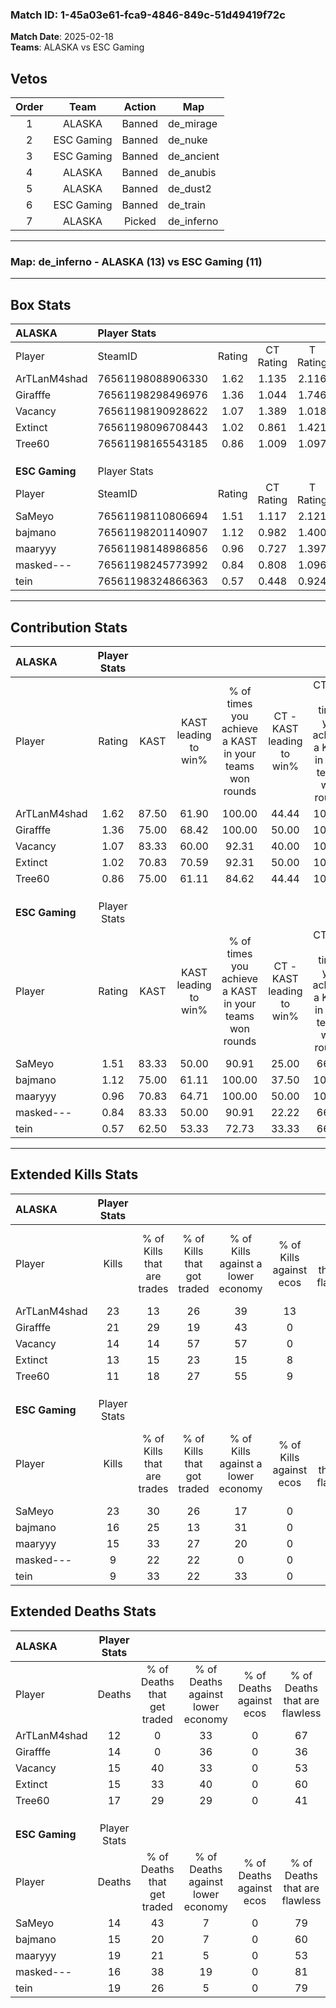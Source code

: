 ### Match ID: 1-45a03e61-fca9-4846-849c-51d49419f72c  
**Match Date**: 2025-02-18  
**Teams**: ALASKA vs ESC Gaming  

## Vetos  

| Order | Team | Action | Map |
| :---: | :--: | :----: | --- |
| 1 | ALASKA | Banned | de_mirage |
| 2 | ESC Gaming | Banned | de_nuke |
| 3 | ESC Gaming | Banned | de_ancient |
| 4 | ALASKA | Banned | de_anubis |
| 5 | ALASKA | Banned | de_dust2 |
| 6 | ESC Gaming | Banned | de_train |
| 7 | ALASKA | Picked | de_inferno |

---  

### **Map**: de_inferno - ALASKA (13) vs ESC Gaming (11)  
---  

## Box Stats  

| **ALASKA**     | Player Stats      |        |           |          |       |      |       |         |        |      |     |
| :- | :- | :-: | :-: | :-: | :-: | :-: | :-: | :-: | :-: | :-: | :-: |
| Player         | SteamID           | Rating | CT Rating | T Rating | KAST  | ADR  | Kills | Assists | Deaths | K/D  | HS% |
| ArTLanM4shad   | 76561198088906330 |  1.62  |   1.135   |  2.116   | 87.50 | 98.6 |  23   |   10    |   12   | 1.92 | 39  |
| Girafffe       | 76561198298496976 |  1.36  |   1.044   |  1.746   | 75.00 | 91.7 |  21   |    4    |   14   | 1.50 | 57  |
| Vacancy        | 76561198190928622 |  1.07  |   1.389   |  1.018   | 83.33 | 66.0 |  14   |    4    |   15   | 0.93 | 28  |
| Extinct        | 76561198096708443 |  1.02  |   0.861   |  1.421   | 70.83 | 83.0 |  13   |   10    |   15   | 0.87 | 61  |
| Tree60         | 76561198165543185 |  0.86  |   1.009   |  1.097   | 75.00 | 64.9 |  11   |    7    |   17   | 0.65 | 63  |
|                |                   |        |           |          |       |      |       |         |        |      |     |
|                |                   |        |           |          |       |      |       |         |        |      |     |
|                |                   |        |           |          |       |      |       |         |        |      |     |
| **ESC Gaming** | Player Stats      |        |           |          |       |      |       |         |        |      |     |
| Player         | SteamID           | Rating | CT Rating | T Rating | KAST  | ADR  | Kills | Assists | Deaths | K/D  | HS% |
| SaMeyo         | 76561198110806694 |  1.51  |   1.117   |  2.121   | 83.33 | 95.0 |  23   |    4    |   14   | 1.64 | 30  |
| bajmano        | 76561198201140907 |  1.12  |   0.982   |  1.400   | 75.00 | 80.8 |  16   |    3    |   15   | 1.07 | 43  |
| maaryyy        | 76561198148986856 |  0.96  |   0.727   |  1.397   | 70.83 | 74.3 |  15   |    7    |   19   | 0.79 | 53  |
| masked---      | 76561198245773992 |  0.84  |   0.808   |  1.096   | 83.33 | 50.8 |   9   |    9    |   16   | 0.56 | 77  |
| tein           | 76561198324866363 |  0.57  |   0.448   |  0.924   | 62.50 | 43.3 |   9   |    4    |   19   | 0.47 | 55  |
---  

## Contribution Stats  

| **ALASKA**     | Player Stats |       |                      |                                                        |                           |                                                             |                          |                                                            |
| :- | :-: | :-: | :-: | :-: | :-: | :-: | :-: | :-: |
| Player         |    Rating    | KAST  | KAST leading to win% | % of times you achieve a KAST in your teams won rounds | CT - KAST leading to win% | CT - % of times you achieve a KAST in your teams won rounds | T - KAST leading to win% | T - % of times you achieve a KAST in your teams won rounds |
| ArTLanM4shad   |     1.62     | 87.50 |        61.90         |                         100.00                         |           44.44           |                           100.00                            |          75.00           |                           100.00                           |
| Girafffe       |     1.36     | 75.00 |        68.42         |                         100.00                         |           50.00           |                           100.00                            |          81.82           |                           100.00                           |
| Vacancy        |     1.07     | 83.33 |        60.00         |                         92.31                          |           40.00           |                           100.00                            |          80.00           |                           88.89                            |
| Extinct        |     1.02     | 70.83 |        70.59         |                         92.31                          |           50.00           |                           100.00                            |          88.89           |                           88.89                            |
| Tree60         |     0.86     | 75.00 |        61.11         |                         84.62                          |           44.44           |                           100.00                            |          77.78           |                           77.78                            |
|                |              |       |                      |                                                        |                           |                                                             |                          |                                                            |
|                |              |       |                      |                                                        |                           |                                                             |                          |                                                            |
|                |              |       |                      |                                                        |                           |                                                             |                          |                                                            |
| **ESC Gaming** | Player Stats |       |                      |                                                        |                           |                                                             |                          |                                                            |
| Player         |    Rating    | KAST  | KAST leading to win% | % of times you achieve a KAST in your teams won rounds | CT - KAST leading to win% | CT - % of times you achieve a KAST in your teams won rounds | T - KAST leading to win% | T - % of times you achieve a KAST in your teams won rounds |
| SaMeyo         |     1.51     | 83.33 |        50.00         |                         90.91                          |           25.00           |                            66.67                            |          66.67           |                           100.00                           |
| bajmano        |     1.12     | 75.00 |        61.11         |                         100.00                         |           37.50           |                           100.00                            |          80.00           |                           100.00                           |
| maaryyy        |     0.96     | 70.83 |        64.71         |                         100.00                         |           50.00           |                           100.00                            |          72.73           |                           100.00                           |
| masked---      |     0.84     | 83.33 |        50.00         |                         90.91                          |           22.22           |                            66.67                            |          72.73           |                           100.00                           |
| tein           |     0.57     | 62.50 |        53.33         |                         72.73                          |           33.33           |                            66.67                            |          66.67           |                           75.00                            |
---  

## Extended Kills Stats  

| **ALASKA**     | Player Stats |                            |                            |                                    |                         |                              |                                 |                                       |                    |           |
| :- | :-: | :-: | :-: | :-: | :-: | :-: | :-: | :-: | :-: | :-: |
| Player         |    Kills     | % of Kills that are trades | % of Kills that got traded | % of Kills against a lower economy | % of Kills against ecos | % of Kills that are flawless | % of Kills that are close duels | % of Kills that are assisted by flash | Pistol Round Kills | AWP Kills |
| ArTLanM4shad   |      23      |             13             |             26             |                 39                 |           13            |              70              |                0                |                   0                   |         2          |     7     |
| Girafffe       |      21      |             29             |             19             |                 43                 |            0            |              52              |                0                |                  19                   |         3          |     0     |
| Vacancy        |      14      |             14             |             57             |                 57                 |            0            |              71              |                7                |                   7                   |         1          |     0     |
| Extinct        |      13      |             15             |             23             |                 15                 |            8            |              62              |                8                |                   8                   |         3          |     0     |
| Tree60         |      11      |             18             |             27             |                 55                 |            9            |             109              |                0                |                   0                   |         1          |     0     |
|                |              |                            |                            |                                    |                         |                              |                                 |                                       |                    |           |
|                |              |                            |                            |                                    |                         |                              |                                 |                                       |                    |           |
|                |              |                            |                            |                                    |                         |                              |                                 |                                       |                    |           |
| **ESC Gaming** | Player Stats |                            |                            |                                    |                         |                              |                                 |                                       |                    |           |
| Player         |    Kills     | % of Kills that are trades | % of Kills that got traded | % of Kills against a lower economy | % of Kills against ecos | % of Kills that are flawless | % of Kills that are close duels | % of Kills that are assisted by flash | Pistol Round Kills | AWP Kills |
| SaMeyo         |      23      |             30             |             26             |                 17                 |            0            |              52              |                9                |                   4                   |         0          |    15     |
| bajmano        |      16      |             25             |             13             |                 31                 |            0            |              63              |               13                |                   0                   |         1          |     0     |
| maaryyy        |      15      |             33             |             27             |                 20                 |            0            |              40              |               27                |                   0                   |         0          |     0     |
| masked---      |      9       |             22             |             22             |                 0                  |            0            |              44              |               11                |                  11                   |         0          |     0     |
| tein           |      9       |             33             |             22             |                 33                 |            0            |              44              |               11                |                   0                   |         1          |     0     |
## Extended Deaths Stats  

| **ALASKA**     | Player Stats |                             |                                   |                          |                               |                            |                           |               |
| :- | :-: | :-: | :-: | :-: | :-: | :-: | :-: | :-: |
| Player         |    Deaths    | % of Deaths that get traded | % of Deaths against lower economy | % of Deaths against ecos | % of Deaths that are flawless | % of Deaths that are close | % of Deaths while blinded | Deaths to AWP |
| ArTLanM4shad   |      12      |              0              |                33                 |            0             |              67               |             8              |             0             |       2       |
| Girafffe       |      14      |              0              |                36                 |            0             |              36               |             7              |             0             |       6       |
| Vacancy        |      15      |             40              |                33                 |            0             |              53               |             20             |             0             |       3       |
| Extinct        |      15      |             33              |                40                 |            0             |              60               |             20             |             0             |       3       |
| Tree60         |      17      |             29              |                29                 |            0             |              41               |             12             |            12             |       1       |
|                |              |                             |                                   |                          |                               |                            |                           |               |
|                |              |                             |                                   |                          |                               |                            |                           |               |
|                |              |                             |                                   |                          |                               |                            |                           |               |
| **ESC Gaming** | Player Stats |                             |                                   |                          |                               |                            |                           |               |
| Player         |    Deaths    | % of Deaths that get traded | % of Deaths against lower economy | % of Deaths against ecos | % of Deaths that are flawless | % of Deaths that are close | % of Deaths while blinded | Deaths to AWP |
| SaMeyo         |      14      |             43              |                 7                 |            0             |              79               |             7              |            14             |       2       |
| bajmano        |      15      |             20              |                 7                 |            0             |              60               |             0              |             7             |       0       |
| maaryyy        |      19      |             21              |                 5                 |            0             |              53               |             5              |            11             |       2       |
| masked---      |      16      |             38              |                19                 |            0             |              81               |             0              |             6             |       1       |
| tein           |      19      |             26              |                 5                 |            0             |              79               |             0              |             0             |       2       |
